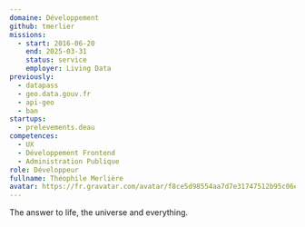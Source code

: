 ```yaml
---
domaine: Développement
github: tmerlier
missions:
  - start: 2016-06-20
    end: 2025-03-31
    status: service
    employer: Living Data
previously:
  - datapass
  - geo.data.gouv.fr
  - api-geo
  - ban
startups:
  - prelevements.deau
competences:
  - UX
  - Développement Frontend
  - Administration Publique
role: Développeur
fullname: Théophile Merlière
avatar: https://fr.gravatar.com/avatar/f8ce5d98554aa7d7e31747512b95c06e?size=512
---
```

The answer to life, the universe and everything.
